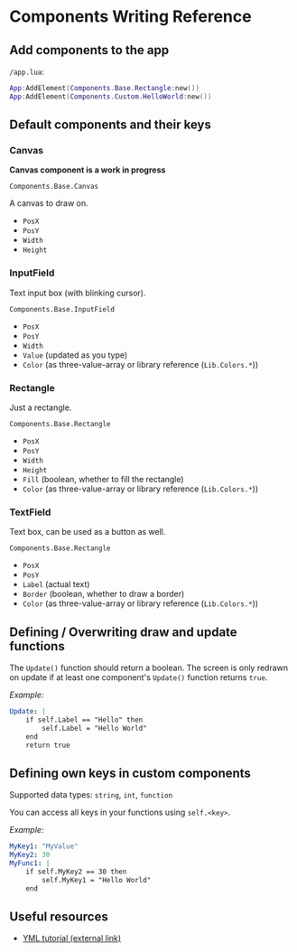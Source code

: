
# Components Writing Reference

## Add components to the app

`/app.lua`:

```lua
App:AddElement(Components.Base.Rectangle:new())
App:AddElement(Components.Custom.HelloWorld:new())
```

## Default components and their keys

### Canvas

**Canvas component is a work in progress**

`Components.Base.Canvas`

A canvas to draw on.

 - `PosX`
 - `PosY`
 - `Width`
 - `Height`

### InputField

Text input box (with blinking cursor).

`Components.Base.InputField`

 - `PosX`
 - `PosY`
 - `Width`
 - `Value` (updated as you type)
 - `Color` (as three-value-array or library reference (`Lib.Colors.*`))

### Rectangle

Just a rectangle.

`Components.Base.Rectangle`

 - `PosX`
 - `PosY`
 - `Width`
 - `Height`
 - `Fill` (boolean, whether to fill the rectangle)
 - `Color` (as three-value-array or library reference (`Lib.Colors.*`))

### TextField

Text box, can be used as a button as well.

`Components.Base.Rectangle`

 - `PosX`
 - `PosY`
 - `Label` (actual text)
 - `Border` (boolean, whether to draw a border)
 - `Color` (as three-value-array or library reference (`Lib.Colors.*`))

## Defining / Overwriting draw and update functions

The `Update()` function should return a boolean. The screen is only redrawn on update if at least one component's `Update()` function returns `true`.

*Example:*

```yaml
Update: |
    if self.Label == "Hello" then
        self.Label = "Hello World"
    end
    return true
```

## Defining own keys in custom components

Supported data types: `string`, `int`, `function`

You can access all keys in your functions using `self.<key>`.

*Example:*

```yaml
MyKey1: "MyValue"
MyKey2: 30
MyFunc1: |
    if self.MyKey2 == 30 then
        self.MyKey1 = "Hello World"
    end
```

## Useful resources

 - [YML tutorial (external link)](https://www.educative.io/blog/yaml-tutorial)
